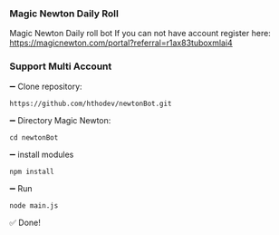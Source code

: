 ### Magic Newton Daily Roll

Magic Newton Daily roll bot
If you can not have account register here:
https://magicnewton.com/portal?referral=r1ax83tuboxmlai4

### Support Multi Account

➖ Clone repository:
```
https://github.com/hthodev/newtonBot.git
```

➖ Directory Magic Newton:
```
cd newtonBot
```

➖ install modules
```
npm install
```

➖ Run
```
node main.js
```

✅ Done!
